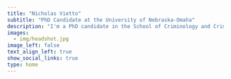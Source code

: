 ```yaml
---
title: "Nicholas Vietto"
subtitle: "PhD Candidate at the University of Nebraska-Omaha"
description: "I'm a PhD candidate in the School of Criminology and Criminal Justice where my research centers on biopsychosocial criminology and quantitative methodology. I'm a huge Detroit sports fan 🦁. A happy vegan 🌱. And I love all things R. If any of my content helped you out, feel free to [buy me a ☕️](https://www.buymeacoffee.com/nvietto)."
images:
  - img/headshot.jpg
image_left: false
text_align_left: true
show_social_links: true 
type: home
---
```


